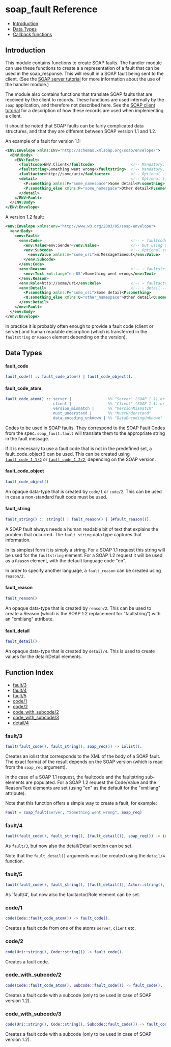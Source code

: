 # soap_fault Reference #

- [Introduction](#introduction)
- [Data Types](#data-types)
- [Callback functions](#function-index)

## Introduction ##
This module contains functions to create SOAP faults. The handler module
can use these functions to create a a representation of a fault that can be
used in the soap_response. This will result in a SOAP fault being sent to
the client. (See the [SOAP server tutorial](soap_server_tutorial.md) for
more information about the use of the handler module.)

The module also contains functions that translate SOAP faults that are
received by the client to records. These functions are used internally by
the `soap` application, and therefore not described here. See the [SOAP client
tutorial](client_tutorial.md) for a description of how these records are
used when implementing a client.

It should be noted that SOAP faults can be fairly complicated data structures, and
that they are different between SOAP version 1.1 and 1.2.

An example of a fault for version 1.1:

```xml
<ENV:Envelope xmlns:ENV="http://schemas.xmlsoap.org/soap/envelope/">
  <ENV:Body>
    <ENV:Fault>
      <faultcode>ENV:Client</faultcode>                <!-- Mandatory, normally either "Client" or "Server"  -->
      <faultstring>Something went wrong</faultstring>  <!-- Mandatory, human readable explanation -->
      <faultactor>http://some/uri</faultactor>         <!-- Optional - who caused the fault -->
      <detail>                                         <!-- Optional (i.e.: may have 0 children) -->
        <P:something xmlns:P="some_namespace">Some detail<P:something>
        <P:something_else xmlns:P="some_namespace">Other detail<P:something_else>
      </detail>
    </ENV:Fault>
  </ENV:Body>
</ENV:Envelope>
```

A version 1.2 fault:

```xml
<env:Envelope xmlns:env="http://www.w3.org/2003/05/soap-envelope">
  <env:Body>
    <env:Fault>
      <env:Code>                                       <!-- ~ faultcode from the 1.1 version, -->
        <env:Value>env:Sender</env:Value>              <!-- but using different values. -->
        <env:Subcode>                                  <!-- Optional subscode -->
          <env:Value xmlns:m="some_uri">m:MessageTimeout</env:Value>
        </env:Subcode>
      </env:Code>
      <env:Reason>                                     <!-- ~ faultstring, but more than 1 can be present. -->
        <env:Text xml:lang="en-US">Something went wrong</env:Text>
      </env:Reason>
      <env:Role>http://some/uri</env:Role>             <!-- ~ faultactor -->
      <env:Detail>                                     <!-- ~ detail -->
        <P:something xmlns:P="some_uri">Some detail<P:something>
        <Q:something_else xmlns:Q="other_namespace">Other detail<Q:something_else>
      </env:Detail>
    </env:Fault>
  </env:Body>
</env:Envelope>
```

In practice it is probably often enough to provide a fault code (client or
server) and human readable description (which is transferred in the `faultstring` or
`Reason` element depending on the version). 


## Data Types

#### fault_code ####

```erlang
fault_code() :: fault_code_atom() | fault_code_object().
```

#### fault_code_atom ####

```erlang
fault_code_atom() :: server |                %% "Server" (SOAP 1.1) or "Sender" (1.2)
                     client |                %% "Client" (SOAP 1.1) or "Receiver" (1.2)
                     version_mismatch |      %% "VersionMismatch"
                     must_understand |       %% "MustUnderstand"
                     data_encoding_unknown | %% "DataEncodingUnknown"
```

Codes to be used in SOAP faults. They correspond to the SOAP Fault Codes from the spec.
`soap_fault:fault` will translate them to the appropriate string in the fault message.

If it is necessary to use a fault code that is not in the predefined set, a
fault_code_object() can be used. This can be created using
[`fault_code_1_1/2`](#fault_code_1_12) or
[`fault_code_1_2/2`](#fault_code_1_22), depending on the SOAP version.

#### fault_code_object ####

```erlang
fault_code_object()
```

An opaque data-type that is created by `code/1` or `code/2`. This can be used in
case a non-standard fault code must be used.

#### fault_string ####

```erlang
fault_string() :: string() | fault_reason() | [#fault_reason()].
```

A SOAP fault always needs a human readable bit of text that explains the
problem that occurred. The `fault_string` data type captures that
information.

In its simplest form it is simply a string. For a SOAP 1.1 request this
string will be used for the `faultstring` element. For a SOAP 1.2 request
it will be used as a `Reason` element, with the default language code "en".

In order to specify another language, a `fault_reason` can be created using
`reason/2`.

#### fault_reason ####

```erlang
fault_reason()
```

An opaque data-type that is created by `reason/2`. This can be used
to create a Reason (which is the SOAP 1.2 replacement for "faultstring")
with an "xml:lang" attribute.

#### fault_detail ####

```erlang
fault_detail()
```

An opaque data-type that is created by `detail/4`. This is used to
create values for the detail/Detail elements.

## Function Index
- [fault/3](#fault3)
- [fault/4](#fault4)
- [fault/5](#fault5)
- [code/1](#code1)
- [code/2](#code2)
- [code_with_subcode/2](#code_with_subcode2)
- [code_with_subcode/3](#code_with_subcode3)
- [detail/4](#detail4)


### fault/3 ###

```erlang
fault(fault_code(), fault_string(), soap_req()) -> iolist().
```

Creates an iolist that corresponds to the XML of the body of a SOAP fault.
The exact format of the result depends on the SOAP version (which is read
from the `soap_req` argument).

In the case of a SOAP 1.1 request, the faultcode and the faultstring
sub-elements are populated. For a SOAP 1.2 request the Code/Value and the
Reason/Text elements are set (using "en" as the default for the "xml:lang"
attribute). 

Note that this function offers a simple way to create a fault, for example:

```erlang
Fault = soap_fault(server, "Something went wrong", Soap_req)
```

### fault/4 ###

```erlang
fault(fault_code(), fault_string(), [fault_detail()], soap_req()) -> iolist().
```

As `fault/3`, but now also the detail/Detail section can be set.

Note that the `fault_detail()` arguments must be created using the
`detail/4` function.

### fault/5 ###

```erlang
fault(fault_code(), fault_string(), [fault_detail()], Actor::string(), soap_req()) -> iolist().
```

As `fault/4', but now also the faultactor/Role element can be set.


### code/1 ###

```erlang
code(Code::fault_code_atom()) -> fault_code().
```

Creates a fault code from one of the atoms `server`, `client` etc.

### code/2 ###

```erlang
code(Uri::string(), Code::string()) -> fault_code().
```

Creates a fault code.

### code_with_subcode/2 ###

```erlang
code(Code::fault_code_atom(), Subcode::fault_code()) -> fault_code().
```

Creates a fault code with a subcode (only to be used in case of SOAP
version 1.2).


### code_with_subcode/3 ###

```erlang
code(Uri::string(), Code::string(), Subcode::fault_code()) -> fault_code().
```
Creates a fault code with a subcode (only to be used in case of SOAP
version 1.2).
